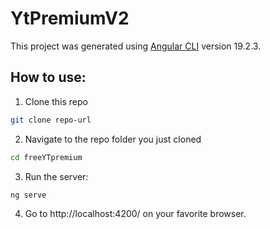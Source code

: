 # YtPremiumV2

This project was generated using [Angular CLI](https://github.com/angular/angular-cli) version 19.2.3.

## How to use:

1. Clone this repo
```bash
git clone repo-url
```

2. Navigate to the repo folder you just cloned

```bash
cd freeYTpremium
```

3. Run the server:

```bash
ng serve
```

4. Go to http://localhost:4200/ on your favorite browser.

